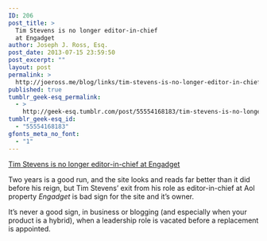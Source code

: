 ```yaml
---
ID: 206
post_title: >
  Tim Stevens is no longer editor-in-chief
  at Engadget
author: Joseph J. Ross, Esq.
post_date: 2013-07-15 23:59:50
post_excerpt: ""
layout: post
permalink: >
  http://joeross.me/blog/links/tim-stevens-is-no-longer-editor-in-chief-at/
published: true
tumblr_geek-esq_permalink:
  - >
    http://geek-esq.tumblr.com/post/55554168183/tim-stevens-is-no-longer-editor-in-chief-at
tumblr_geek-esq_id:
  - "55554168183"
gfonts_meta_no_font:
  - "1"
---
```

<a href='http://www.engadget.com/2013/07/15/all-good-things/'>Tim Stevens is no longer editor-in-chief at Engadget</a><div class="link_description"><p>Two years is a good run, and the site looks and reads far better than it did before his reign, but Tim Stevens&#8217; exit from his role as editor-in-chief at Aol property <em>Engadget</em> is bad sign for the site and it&#8217;s owner.</p>

<p>It&#8217;s never a good sign, in business or blogging (and especially when your product is a hybrid), when a leadership role is vacated before a replacement is appointed.</p></div>